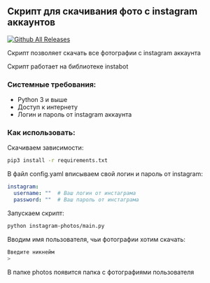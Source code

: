 ## Скрипт для скачивания фото с instagram аккаунтов

[![Github All Releases](https://img.shields.io/github/downloads/YarikMix/instagram-photos/total.svg)]()

Скрипт позволяет скачать все фотографии с instagram аккаунта

Скрипт работает на библиотеке instabot

### Системные требования:

* Python 3 и выше
* Доступ к интернету
* Логин и пароль от instagram аккаунта

### Как использовать:

Скачиваем зависимости:
```bash
pip3 install -r requirements.txt
```

В файл config.yaml вписываем свой логин и пароль от instagram:
```yaml
instagram:
  username: ""  # Ваш логин от инстаграма
  password: ""  # Ваш пароль от инстаграма
```

Запускаем скрипт:
```bash
python instagram-photos/main.py
```

Вводим имя пользователя, чьи фотографии хотим скачать:
```bash
Введите никнейм
> 
```

В папке photos появится папка с фотографиями пользователя
